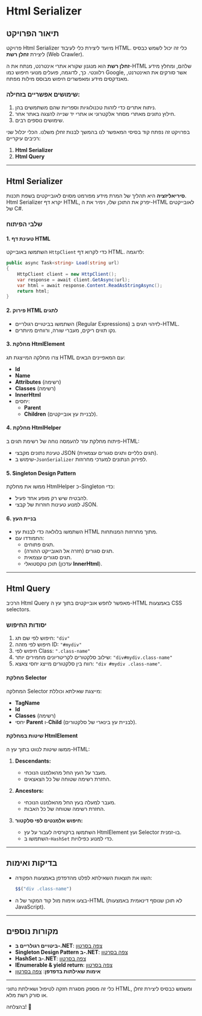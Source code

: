 # Html Serializer

## תיאור הפרויקט

פרויקט Html Serializer מיועד ליצירת כלי לעיבוד HTML. כלי זה יכול לשמש כבסיס ליצירת **זחלן רשת** (Web Crawler).

**זחלן רשת** הוא מנגנון שקורא אתרי אינטרנט, מנתח את ה-HTML שלהם, ומחלץ מידע רלוונטי. כך, לדוגמה, פועלים מנועי חיפוש כמו Google, אשר סורקים את האינטרנט, מאנדקסים מידע ומאפשרים חיפוש מבוסס מילות מפתח.

### שימושים אפשריים בזחילה:
1. ניתוח אתרים כדי לזהות טכנולוגיות וספריות שהם משתמשים בהן.
2. חילוץ נתונים מאתרי מסחר אלקטרוני או אתרי יד שנייה להצגה באתר אחר.
3. שימושים נוספים רבים.

בפרויקט זה נפתח קוד בסיסי המאפשר לנו בהמשך לבנות זחלן משלנו. הכלי יכלול שני רכיבים עיקריים:

1. **Html Serializer**
2. **Html Query**

---

## Html Serializer

**סיריאליזציה** היא תהליך של המרת מידע מפורמט מסוים לאובייקטים בשפת תכנות. Html Serializer יקרא דף HTML, יפרק את התוכן שלו, וימיר את ה-HTML לאובייקטים של C#.

### שלבי הפיתוח

#### 1. טעינת דף HTML
השתמשו באובייקט `HttpClient` כדי לקרוא דף HTML. לדוגמה:

```csharp
public async Task<string> Load(string url)
{
    HttpClient client = new HttpClient();
    var response = await client.GetAsync(url);
    var html = await response.Content.ReadAsStringAsync();
    return html;
}
```

#### 2. פירוק HTML לתגים
- השתמשו בביטויים רגולריים (Regular Expressions) לזיהוי תגים ב-HTML.
- נקו תווים ריקים, מעברי שורה, ורווחים מיותרים.

#### 3. מחלקת HtmlElement
צרו מחלקה המייצגת תג HTML עם המאפיינים הבאים:
- **Id**
- **Name**
- **Attributes** (רשימה)
- **Classes** (רשימה)
- **InnerHtml**
- יחסים:
  - **Parent**
  - **Children** (לבניית עץ אובייקטים).

#### 4. מחלקת HtmlHelper
פיתוח מחלקת עזר להעמסה נוחה של רשימת תגים ב-HTML:
- טעינת נתונים מקבצי JSON (תגים כלליים ותגים סגורים עצמאית).
- שימוש ב-`JsonSerializer` לפירוק הנתונים למערכי מחרוזות.

#### 5. Singleton Design Pattern
ממשו את מחלקת HtmlHelper כ-Singleton כדי:
- להבטיח שיש רק מופע אחד פעיל.
- למנוע טעינות חוזרות של קבצי JSON.

#### 6. בניית העץ
- השתמשו בלולאה כדי לבנות עץ HTML מתוך מחרוזות המנותחות.
- התמודדו עם:
  - תגים פתוחים.
  - תגים סגורים (חזרה אל האובייקט ההורה).
  - תגים סגורים עצמאית.
  - תוכן טקסטואלי (עדכון **InnerHtml**).

---

## Html Query

הרכיב Html Query מאפשר לחפש אובייקטים בתוך עץ ה-HTML באמצעות CSS selectors.

### יסודות החיפוש
1. חיפוש לפי שם תג: `"div"`
2. חיפוש לפי מזהה ID: `"#mydiv"`
3. חיפוש לפי Class: `".class-name"`
4. שילוב סלקטורים לקריטריונים מחמירים יותר: `"div#mydiv.class-name"`
5. רווח בין סלקטורים מייצג יחסי צאצא: `"div #mydiv .class-name"`.

#### מחלקת Selector
המחלקה Selector מייצגת שאילתא וכוללת:
- **TagName**
- **Id**
- **Classes** (רשימה)
- יחסי **Parent** ו-**Child** (לבניית עץ בינארי של סלקטורים).

#### שיטות במחלקת HtmlElement
ממשו שיטות לנווט בתוך עץ ה-HTML:

1. **Descendants:**
   - מעבר על העץ החל מהאלמנט הנוכחי.
   - החזרת רשימה שטוחה של כל הצאצאים.

2. **Ancestors:**
   - מעבר למעלה בעץ החל מהאלמנט הנוכחי.
   - החזרת רשימה שטוחה של כל האבות.

3. **חיפוש אלמנטים לפי סלקטור:**
   - השתמשו ברקורסיה לעבור על עץ HtmlElement ועץ Selector בו-זמנית.
   - השתמשו ב-`HashSet` כדי למנוע כפילויות.

---

## בדיקות ואימות

- השוו את תוצאות השאילתא לפלט מהדפדפן באמצעות הפקודה:
  ```javascript
  $$("div .class-name")
  ```
- בצעו אימות מול קוד המקור של ה-HTML (לא תוכן שנוסף דינאמית באמצעות JavaScript).

---

## מקורות נוספים
- **ביטויים רגולריים ב-.NET**: [צפה בסרטון](#)
- **Singleton Design Pattern ב-.NET**: [צפה בסרטון](#)
- **HashSet ב-.NET**: [צפה בסרטון](#)
- **IEnumerable & yield return**: [צפה בסרטון](#)
- **אימות שאילתות בדפדפן**: [צפה בסרטון](#)

---

כלי זה מספק מסגרת חזקה לטיפול ושאילתת נתוני HTML, ומשמש כבסיס ליצירת זחלן או סורק רשת מלא.

בהצלחה! 🎉

